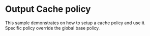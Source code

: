 # Output Cache policy

This sample demonstrates on how to setup a cache policy and use it. Specific policy override the global base policy.